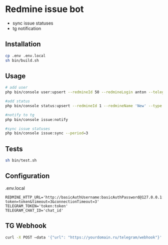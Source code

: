 # Redmine issue bot

* sync issue statuses
* tg notification

## Installation
```bash
cp .env .env.local
sh bin/build.sh
```

## Usage

```bash
# add user
php bin/console user:upsert --redmineId 50 --redmineLogin anton --telegramLogin 'Anton'

#add status
php bin/console status:upsert --redmineId 1 --redmineName 'New' --type new

#notify to tg
php bin/console issue:notify

#sync issue statuses
php bin/console issue:sync --period=3
```

## Tests
```bash
sh bin/test.sh
```

## Configuration

.env.local

```dotenv
REDMINE_HTTP_URL='http://basicAuthUsername:basicAuthPassword@127.0.0.1:9999?token=token&timeout=3&connectionTimeout=3'
TELEGRAM_TOKEN='token:token'
TELEGRAM_CHAT_ID='chat_id'
```

## TG Webhook

```bash
curl -X POST —data '{"url": "https://yourdomain.ru/telegram/webhook"}' -H "Content-Type: application/json" "https://api.telegram.org/bot{your_bot_token}/setWebhook"
```
